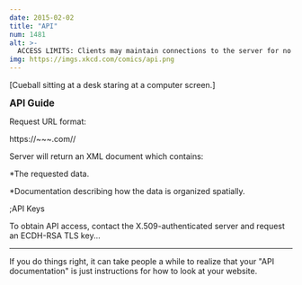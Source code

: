 ```yaml
---
date: 2015-02-02
title: "API"
num: 1481
alt: >-
  ACCESS LIMITS: Clients may maintain connections to the server for no more than 86,400 seconds per day. If you need additional time, you may contact IERS to file a request for up to one additional second.
img: https://imgs.xkcd.com/comics/api.png
---
```

[Cueball sitting at a desk staring at a computer screen.]

<big>**API Guide**</big>

Request URL format:

https://~~~.com/<username>/<item ID> <!-- nowiki tags to avoid linking to a non-existent website -->

Server will return an XML document which contains:

\*The requested data.

\*Documentation describing how the data is organized spatially.

;API Keys

To obtain API access, contact the X.509-authenticated server and request an ECDH-RSA TLS key...

<hr/>

If you do things right, it can take people a while to realize that your "API documentation" is just instructions for how to look at your website.